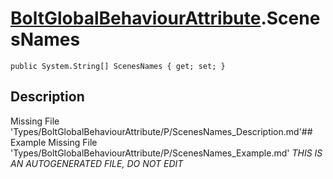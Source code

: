 # [BoltGlobalBehaviourAttribute](Types/BoltGlobalBehaviourAttribute.md).ScenesNames
`public System.String[] ScenesNames { get; set; }`
## Description
Missing File 'Types/BoltGlobalBehaviourAttribute/P/ScenesNames_Description.md'## Example
Missing File 'Types/BoltGlobalBehaviourAttribute/P/ScenesNames_Example.md'
*THIS IS AN AUTOGENERATED FILE, DO NOT EDIT*
